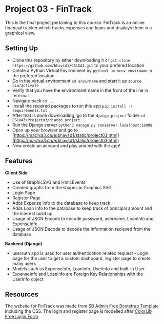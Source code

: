 # Project 03 - FinTrack
This is the final project pertaining to this course. FinTrack is an online financial tracker which tracks expenses and loans and displays them in a graphical view.

## Setting Up

* Clone this repository by either downloading it or `git clone https://github.com/bhavsd1/CS1XA3.git` to your prefered location 
* Create a Python Virtual Environment by `python3 -m venv envirname` in the prefered location 
* Go in the virtual environment `cd envirname` and start it up `source bin/activate` 
* Verify that you have the environment name in the front of the line in terminal 
* Navigate back `cd ..` 
* Install the required packages to run this app `pip install -r requirements.txt` 
* After that is done downloading, go to the `django_project` folder `cd CS1XA3/Project03/django_project` 
* Run the Django server `python3 manage.py runserver localhost:10008` 
* Open up your browser and go to [https://mac1xa3.ca/e/bhavsd1/static/project03.html](https://mac1xa3.ca/e/bhavsd1/static/project03.html)
* Now create an account and play around with the app!


## Features

**Client Side**

* Use of GraphicSVG and Html.Events
* Created graphs from the shapes in Graphics SVG
* Login Page
* Register Page 
* Adds Expense Info to the database to keep track 
* Adds Loan Info to the database to keep track of principal amount and the interest build up
* Usage of JSON Encode to encode password, username, LoanInfo and ExpenseInfo
* Usage of JSON Decode to decode the information recieved from the database

**Backend (Django)**

* userauth app is used for user authentication related request - Login page for the user to get a custom dashboard, register page to create many users
* Models such as ExpenseInfo, LoanInfo, UserInfo and built-in User
* ExpenseInfo and LoanInfo are Foreign Key Relationships with the UserInfo object



## Resources
The website for FinTrack was made from [SB Admin Free Bootstrap Template](https://startbootstrap.com/templates/sb-admin/) including the CSS.
The login and register page is modelled after [ColorLib Free Login Form](https://colorlib.com/wp/template/login-form-v2/).




